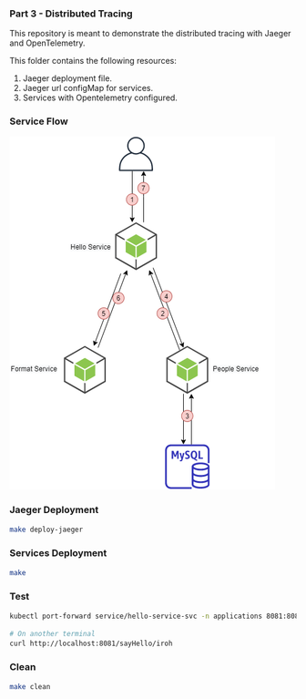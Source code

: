 ### Part 3 - Distributed Tracing

This repository is meant to demonstrate the distributed tracing with Jaeger and OpenTelemetry.

This folder contains the following resources:

1. Jaeger deployment file.
2. Jaeger url configMap for services.
3. Services with Opentelemetry configured.

### Service Flow

![./images/serviceFlow.png](./images/serviceFlow.png)

### Jaeger Deployment

```sh
make deploy-jaeger
```

### Services Deployment

```sh
make
```

### Test

```sh
kubectl port-forward service/hello-service-svc -n applications 8081:8080
```

```sh
# On another terminal
curl http://localhost:8081/sayHello/iroh
```

### Clean

```sh
make clean
```